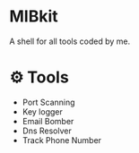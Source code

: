 # MIBkit
A shell for all tools coded by me.


# ⚙️ Tools
- Port Scanning
- Key logger
- Email Bomber
- Dns Resolver
- Track Phone Number
